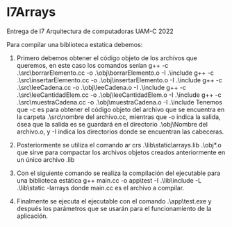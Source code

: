 # I7Arrays
Entrega de I7 Arquitectura de computadoras UAM-C 2022

Para compilar una biblioteca estatica debemos:

1.	Primero debemos obtener el código objeto de los archivos que queremos, en este caso los comandos serían 
g++ -c .\src\borrarElemento.cc -o .\obj\borrarElemento.o -I .\include
g++ -c .\src\insertarElemento.cc -o .\obj\insertarElemento.o -I .\include
g++ -c .\src\leeCadena.cc -o .\obj\leeCadena.o -I .\include
g++ -c .\src\leeCantidadElem.cc -o .\obj\leeCantidadElem.o -I .\include
g++ -c .\src\muestraCadena.cc -o .\obj\muestraCadena.o -I .\include
Tenemos que -c es para obtener el código objeto del archivo que se encuentra en la carpeta .\src\nombre del archivo.cc, mientras que -o indica la salida, ósea que la salida es se guardará en el directorio .\obj\Nombre del archivo.o, y -I indica los directorios donde se encuentran las cabeceras.

2.	Posteriormente se utiliza el comando ar crs .\lib\static\arrays.lib .\obj\*.o que sirve para compactar los archivos objetos creados anteriormente en un único archivo .lib

3.	Con el siguiente comando se realiza la compilación del ejecutable para una biblioteca estática g++ main.cc -o app\test -I .\lib\include -L .\lib\static -larrays donde main.cc es el archivo a compilar.
4.	Finalmente se ejecuta el ejecutable con el comando .\app\test.exe
y después los parámetros que se usarán para el funcionamiento de la aplicación.
